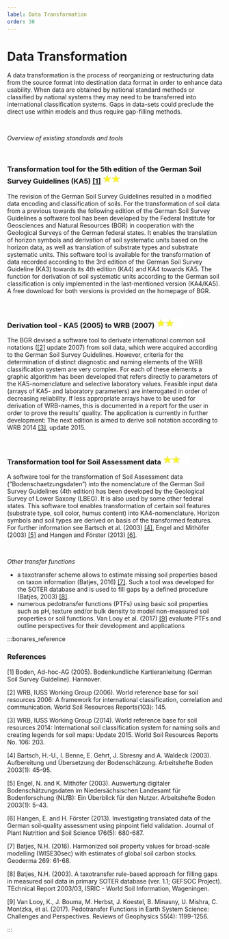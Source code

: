 ```yaml
---
label: Data Transformation
order: 30
---
```


# Data Transformation

A data transformation is the process of reorganizing or restructuring data from the source format into destination data
format in order to enhance data usability. When data are obtained by national standard methods or classified by national 
systems they may need to be transferred into international classification systems. Gaps in data-sets could preclude the 
direct use within models and thus require gap-filling methods.

<br>

_Overview of existing standards and tools_

<br>

### Transformation tool for the 5th edition of the German Soil Survey Guidelines (KA5) [[1]](https://www.schweizerbart.de/publications/detail/isbn/9783510959204/Bodenkundliche_Kartieranleitung_5_Aufl)  ![](/static/img/two_star.jpg)

The revision of the German Soil Survey Guidelines resulted in a modified data encoding and classification of soils. 
For the transformation of soil data from a previous towards the following edition of the German Soil Survey Guidelines
a software tool has been developed by the Federal Institute for Geosciences and Natural Resources (BGR) in cooperation
with the Geological Surveys of the German federal states. It enables the translation of horizon symbols and derivation
of soil systematic units based on the horizon data, as well as translation of substrate types and substrate systematic units. This software tool is available for the transformation of data recorded according to the 3rd edition of the German Soil Survey Guideline (KA3) towards its 4th edition (KA4) and KA4 towards KA5. The function for derivation of soil systematic units according to the German soil classification is only implemented in the last-mentioned version (KA4/KA5). A free download for both versions is provided on the homepage of BGR.

<br>

### Derivation tool - KA5 (2005) to WRB (2007)  ![](/static/img/two_star.jpg)
The BGR devised a software tool to derivate international common soil notations ([[2]](https://www.fao.org/3/a0510e/A0510E.pdf) update 2007) from soil data,
which were acquired according to the German Soil Survey Guidelines. However, criteria for the determination of distinct
diagnostic and naming elements of the WRB classification system are very complex. For each of these elements a graphic algorithm
has been developed that refers directly to parameters of the KA5-nomenclature and selective laboratory values. 
Feasible input data (arrays of KA5- and laboratory parameters) are interrogated in order of decreasing reliability. 
If less appropriate arrays have to be used for derivation of WRB-names, this is documented in a report for the user in order
to prove the results’ quality. The application is currently in further development: The next edition is aimed to derive soil 
notation according to WRB 2014 [[3]](https://www.fao.org/3/i3794en/I3794en.pdf), update 2015. 

<br>

### Transformation tool for Soil Assessment data ![](/static/img/two_star.jpg)
A software tool for the transformation of Soil Assessment data (”Bodenschaetzungsdaten”) into the nomenclature of
the German Soil Survey Guidelines (4th edition) has been developed by the Geological Survey of Lower Saxony (LBEG). 
It is also used by some other federal states. This software tool enables transformation of certain soil features
(substrate type, soil color, humus content) into KA4-nomenclature. Horizon symbols and soil types are derived on basis
of the transformed features. For further information see Bartsch et al. (2003) [[4]](https://www.schweizerbart.de/publications/detail/artno/185042100),
Engel and Mithöfer (2003) [[5]](https://www.schweizerbart.de/publications/detail/artno/185042100) 
and Hangen and Förster (2013) [[6]](https://doi.org/10.1002/jpln.201300021).

<br>

_Other transfer functions_

-	a taxotransfer scheme allows to estimate missing soil properties based on taxon information (Batjes, 2016) [[7]](https://doi.org/10.1016/j.geoderma.2016.01.034). 
Such a tool was developed for the SOTER database and is used to fill gaps by a defined procedure (Batjes, 2003) [[8]](https://www.isric.org/sites/default/files/isric_report_2003_03.pdf).
-	numerous pedotransfer functions (PTFs) using basic soil properties such as pH, texture and/or bulk density to model
non-measured soil properties or soil functions. Van Looy et al. (2017) [[9]](http://dx.doi.org/10.1002/2017rg000581)
evaluate PTFs and outline perspectives for their development and applications


:::bonares_reference

### References

[1] Boden, Ad-hoc-AG (2005). Bodenkundliche Kartieranleitung (German Soil Survey Guideline). Hannover.

[2] WRB, IUSS Working Group (2006). World reference base for soil resources 2006: A framework for international
classification, correlation and communication. World Soil Resources Reports(103): 145.

[3] WRB, IUSS Working Group (2014). World reference base for soil resources 2014: International soil classification
system for naming soils and creating legends for soil maps: Update 2015. World Soil Resources Reports No. 106: 203.

[4] Bartsch, H.-U., I. Benne, E. Gehrt, J. Sbresny and A. Waldeck (2003). Aufbereitung und Übersetzung der Bodenschätzung.
Arbeitshefte Boden 2003(1): 45–95.

[5] Engel, N. and K. Mithöfer (2003). Auswertung digitaler Bodenschätzungsdaten im Niedersächsischen Landesamt für
Bodenforschung (NLfB): Ein Überblick für den Nutzer. Arbeitshefte Boden 2003(1): 5–43.

[6] Hangen, E. and H. Förster (2013). Investigating translated data of the German soil‐quality assessment using pinpoint
field validation. Journal of Plant Nutrition and Soil Science 176(5): 680-687.

[7] Batjes, N.H. (2016). Harmonized soil property values for broad-scale modelling (WISE30sec)
with estimates of global soil carbon stocks. Geoderma 269: 61-68.

[8] Batjes, N.H. (2003). A taxotransfer rule-based approach for filling gaps in measured soil data in primary SOTER
database (ver. 1.1; GEFSOC Project). TEchnical Report 2003/03, ISRIC - World Soil Information, Wageningen.

[9] Van Looy, K., J. Bouma, M. Herbst, J. Koestel, B. Minasny, U. Mishra, C. Montzka, et al. (2017). Pedotransfer
Functions in Earth System Science: Challenges and Perspectives. Reviews of Geophysics 55(4): 1199-1256.

:::